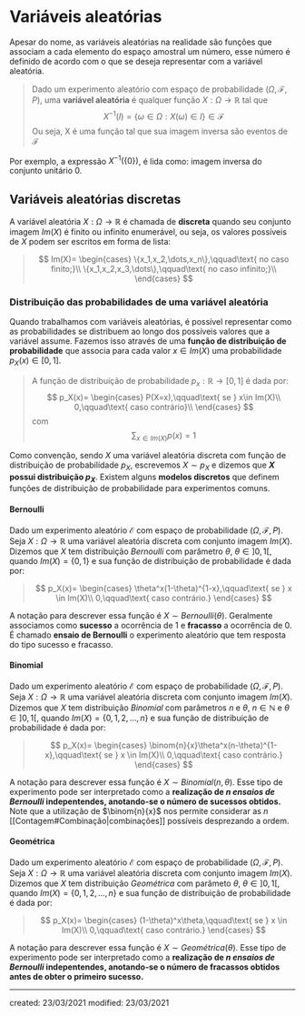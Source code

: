 # Variáveis aleatórias
Apesar do nome, as variáveis aleatórias na realidade são funções que associam a cada elemento do espaço amostral um número, esse número é definido de acordo com o que se deseja representar com a variável aleatória.
> Dado um experimento aleatório com espaço de probabilidade ($\Omega, \mathcal{F}, P$), uma **variável aleatória** é qualquer função $X:\Omega\rightarrow\mathbb{R}$ tal que
$$X^{-1}(I)=\{\omega\in\Omega:X(\omega)\in I\}\in\mathcal{F}$$
>Ou seja, X é uma função tal que sua imagem inversa são eventos de $\mathcal{F}$

Por exemplo, a expressão $X^{-1}(\{0\})$, é lida como: imagem inversa do conjunto unitário $0$.

## Variáveis aleatórias discretas
A variável aleatória $X:\Omega\rightarrow\mathbb{R}$ é chamada de **discreta** quando seu conjunto imagem $Im(X)$ é finito ou infinito enumerável, ou seja, os valores possíveis de $X$ podem ser escritos em forma de lista:
>$$
Im(X)=
\begin{cases}
  \{x_1,x_2,\dots,x_n\},\qquad\text{ no caso finito;}\\
  \{x_1,x_2,x_3,\dots\},\qquad\text{ no caso infinito;}\\
\end{cases}
>$$

### Distribuição das probabilidades de uma variável aleatória
Quando trabalhamos com variáveis aleatórias, é possível representar como as probabilidades se distribuem ao longo dos possíveis valores que a variável assume. Fazemos isso através de uma **função de distribuição de probabilidade** que associa para cada valor $x\in Im(X)$ uma probabilidade $p_X(x)\in [0,1]$.
>A função de distribuição de probabilidade $p_x:\mathbb{R}\rightarrow[0,1]$ é dada por: $$
p_X(x)=
\begin{cases}
  P(X=x),\qquad\text{ se } x\in Im(X)\\
  0,\qquad\text{ caso contrário}\\
\end{cases}
>$$ com$$
\sum_{x\in Im(X)}{p(x)}=1
>$$

Como convenção, sendo $X$ uma variável aleatória discreta com função de distribuição de probabilidade $p_X$, escrevemos $X \sim p_X$ e dizemos que **$X$ possui distribuição $p_X$**.
Existem alguns **modelos discretos** que definem funções de distribuição de probabilidade para experimentos comuns.

#### Bernoulli
Dado um experimento aleatório $\mathcal{E}$ com espaço de probabilidade $(\Omega, \mathcal{F}, P)$. Seja $X: \Omega \rightarrow \mathbb{R}$ uma variável aleatória discreta com conjunto imagem $Im(X)$. Dizemos que $X$ tem distribuição *Bernoulli* com parâmetro $\theta$, $\theta \in ]0,1[$, quando $Im(X) = \{0,1\}$ e sua função de distribuição de probabilidade é dada por:
>$$
p_X(x)=
\begin{cases}
  \theta^x(1-\theta)^{1-x},\qquad\text{ se } x \in Im(X)\\
  0,\qquad\text{ caso contrário.}
\end{cases}
>$$

A notação para descrever essa função é $X \sim Bernoulli(\theta)$.
Geralmente associamos como **sucesso** a ocorrência de $1$ e **fracasso** a ocorrência de $0$. É chamado **ensaio de Bernoulli** o experimento aleatório que tem resposta do tipo sucesso e fracasso.

#### Binomial
Dado um experimento aleatório $\mathcal{E}$ com espaço de probabilidade $(\Omega, \mathcal{F}, P)$. Seja $X: \Omega \rightarrow \mathbb{R}$ uma variável aleatória discreta com conjunto imagem $Im(X)$. Dizemos que $X$ tem distribuição *Binomial* com parâmetros $n$ e $\theta$, $n \in \mathbb{N}$ e $\theta \in ]0,1[$, quando $Im(X) = \{0,1,2,\dots,n\}$ e sua função de distribuição de probabilidade é dada por:
>$$
p_X(x)=
\begin{cases}
  \binom{n}{x}\theta^x(n-\theta)^{1-x},\qquad\text{ se } x \in Im(X)\\
  0,\qquad\text{ caso contrário.}
\end{cases}
>$$

A notação para descrever essa função é $X \sim Binomial(n,\theta)$.
Esse tipo de experimento pode ser interpretado como a **realização de $n$ *ensaios de Bernoulli* indepentendes, anotando-se o número de sucessos obtidos.** Note que a utilização de $\binom{n}{x}$ nos permite considerar as $n$ [[Contagem#Combinação|combinações]] possíveis desprezando a ordem.

#### Geométrica
Dado um experimento aleatório $\mathcal{E}$ com espaço de probabilidade $(\Omega, \mathcal{F}, P)$. Seja $X: \Omega \rightarrow \mathbb{R}$ uma variável aleatória discreta com conjunto imagem $Im(X)$. Dizemos que $X$ tem distribuição *Geométrica* com parâmeto $\theta$, $\theta \in ]0,1[$, quando $Im(X) = \{0,1,2,\dots,n\}$ e sua função de distribuição de probabilidade é dada por:
>$$
p_X(x)=
\begin{cases}
  (1-\theta)^x\theta,\qquad\text{ se } x \in Im(X)\\
  0,\qquad\text{ caso contrário.}
\end{cases}
>$$

A notação para descrever essa função é $X \sim Geométrica(\theta)$.
Esse tipo de experimento pode ser interpretado como a **realização de $n$ *ensaios de Bernoulli* indepentendes, anotando-se o número de fracassos obtidos antes de obter o primeiro sucesso.**

---

created: 23/03/2021
modified: 23/03/2021
